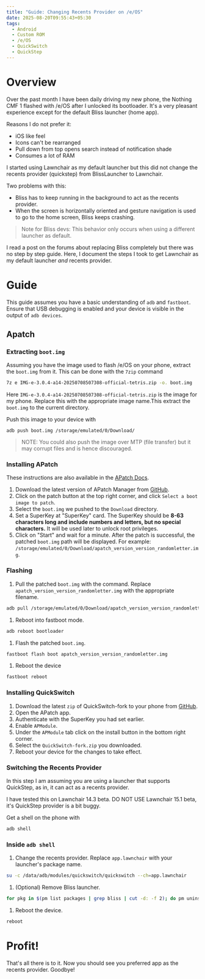 ```yaml
---
title: "Guide: Changing Recents Provider on /e/OS"
date: 2025-08-20T09:55:43+05:30
tags:
  - Android
  - Custom ROM
  - /e/OS
  - QuickSwitch
  - QuickStep
---
```


# Overview

Over the past month I have been daily driving my new phone, the Nothing CMF 1 flashed with /e/OS after I unlocked its bootloader. It's a very pleasant experience except for the default Bliss launcher (home app).

Reasons I do not prefer it:

- iOS like feel
- Icons can't be rearranged
- Pull down from top opens search instead of notification shade
- Consumes a lot of RAM

I started using Lawnchair as my default launcher but this did not change the recents provider (quickstep) from BlissLauncher to Lawnchair.

Two problems with this:

- Bliss has to keep running in the background to act as the recents provider.
- When the screen is horizontally oriented and gesture navigation is used to go to the home screen, Bliss keeps crashing.

> Note for Bliss devs: This behavior only occurs when using a different launcher as default.

I read a post on the forums about replacing Bliss completely but there was no step by step guide. Here, I document the steps I took to get Lawnchair as my default launcher *and* recents provider.

# Guide

This guide assumes you have a basic understanding of `adb` and `fastboot`. Ensure that USB debugging is enabled and your device is visible in the output of `adb devices`.

## Apatch

### Extracting `boot.img`

Assuming you have the image used to flash /e/OS on your phone, extract the `boot.img` from it. This can be done with the `7zip` command

``` sh
7z e IMG-e-3.0.4-a14-20250708507308-official-tetris.zip -o. boot.img
```

Here `IMG-e-3.0.4-a14-20250708507308-official-tetris.zip` is the image for my phone. Replace this with the appropriate image name.This extract the `boot.img` to the current directory.

Push this image to your device with

```
adb push boot.img /storage/emulated/0/Download/
```

> NOTE: You could also push the image over MTP (file transfer) but it may corrupt files and is hence discouraged.

### Installing APatch

These instructions are also available in the [APatch Docs](https://apatch.dev/install.html#install-requirements).

1.  Download the latest version of APatch Manager from [GitHub](https://github.com/bmax121/APatch/releases).
2.  Click on the patch button at the top right corner, and click `Select a boot image to patch`.
3.  Select the `boot.img` we pushed to the `Download` directory.
4.  Set a SuperKey at "SuperKey" card. The SuperKey should be **8-63 characters long and include numbers and letters, but no special characters.** It will be used later to unlock root privileges.
5.  Click on "Start" and wait for a minute. After the patch is successful, the patched `boot.img` path will be displayed. For example: `/storage/emulated/0/Download/apatch_version_version_randomletter.img`.

### Flashing

1.  Pull the patched `boot.img` with the command. Replace `apatch_version_version_randomletter.img` with the appropriate filename.

``` sh
adb pull /storage/emulated/0/Download/apatch_version_version_randomletter.img
```

1.  Reboot into fastboot mode.

``` sh
adb reboot bootloader
```

1.  Flash the patched `boot.img`.

``` sh
fastboot flash boot apatch_version_version_randomletter.img
```

1.  Reboot the device

``` sh
fastboot reboot
```

### Installing QuickSwitch

1.  Download the latest `zip` of QuickSwitch-fork to your phone from [GitHub](https://github.com/j7b3y/QuickSwitch/releases/latest).
2.  Open the APatch app.
3.  Authenticate with the SuperKey you had set earlier.
4.  Enable `APModule`.
5.  Under the `APModule` tab click on the install button in the bottom right corner.
6.  Select the `QuickSwitch-fork.zip` you downloaded.
7.  Reboot your device for the changes to take effect.

### Switching the Recents Provider

In this step I am assuming you are using a launcher that supports QuickStep, as in, it can act as a recents provider.

I have tested this on Lawnchair 14.3 beta. DO NOT USE Lawnchair 15.1 beta, it's QuickStep provider is a bit buggy.

Get a shell on the phone with

``` sh
adb shell
```

### Inside `adb shell`

1.  Change the recents provider. Replace `app.lawnchair` with your launcher's package name.

``` sh
su -c /data/adb/modules/quickswitch/quickswitch --ch=app.lawnchair
```

1.  (Optional) Remove Bliss launcher.

``` sh
for pkg in $(pm list packages | grep bliss | cut -d: -f 2); do pm uninstall --user 0 $pkg; done
```

1.  Reboot the device.

``` sh
reboot
```

# Profit!

That's all there is to it. Now you should see you preferred app as the recents provider. Goodbye!
